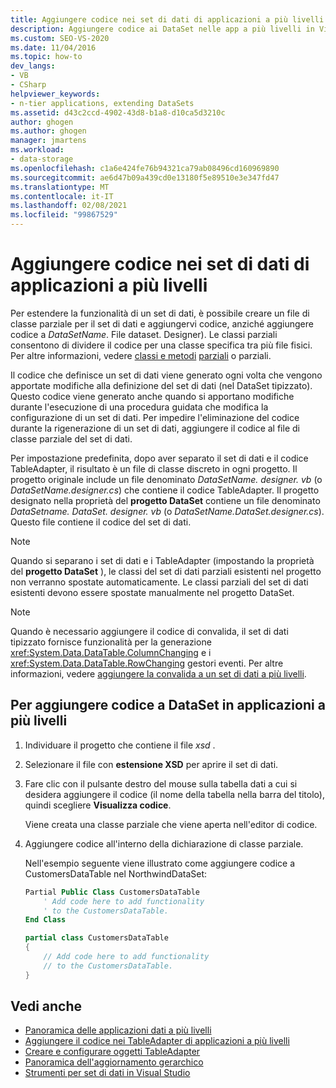 ```yaml
---
title: Aggiungere codice nei set di dati di applicazioni a più livelli
description: Aggiungere codice ai DataSet nelle app a più livelli in Visual Studio. Creare un file di classe parziale per un set di dati e aggiungervi codice, anziché a DataSetName. DataSet. designer.
ms.custom: SEO-VS-2020
ms.date: 11/04/2016
ms.topic: how-to
dev_langs:
- VB
- CSharp
helpviewer_keywords:
- n-tier applications, extending DataSets
ms.assetid: d43c2ccd-4902-43d8-b1a8-d10ca5d3210c
author: ghogen
ms.author: ghogen
manager: jmartens
ms.workload:
- data-storage
ms.openlocfilehash: c1a6e424fe76b94321ca79ab08496cd160969890
ms.sourcegitcommit: ae6d47b09a439cd0e13180f5e89510e3e347fd47
ms.translationtype: MT
ms.contentlocale: it-IT
ms.lasthandoff: 02/08/2021
ms.locfileid: "99867529"
---
```

# <a name="add-code-to-datasets-in-n-tier-applications"></a>Aggiungere codice nei set di dati di applicazioni a più livelli

Per estendere la funzionalità di un set di dati, è possibile creare un file di classe parziale per il set di dati e aggiungervi codice, anziché aggiungere codice a *DataSetName*. File dataset. Designer). Le classi parziali consentono di dividere il codice per una classe specifica tra più file fisici. Per altre informazioni, vedere [classi e metodi](/dotnet/csharp/programming-guide/classes-and-structs/partial-classes-and-methods) [parziali](/dotnet/visual-basic/language-reference/modifiers/partial) o parziali.

Il codice che definisce un set di dati viene generato ogni volta che vengono apportate modifiche alla definizione del set di dati (nel DataSet tipizzato). Questo codice viene generato anche quando si apportano modifiche durante l'esecuzione di una procedura guidata che modifica la configurazione di un set di dati. Per impedire l'eliminazione del codice durante la rigenerazione di un set di dati, aggiungere il codice al file di classe parziale del set di dati.

Per impostazione predefinita, dopo aver separato il set di dati e il codice TableAdapter, il risultato è un file di classe discreto in ogni progetto. Il progetto originale include un file denominato *DataSetName. designer. vb* (o *DataSetName.designer.cs*) che contiene il codice TableAdapter. Il progetto designato nella proprietà del **progetto DataSet** contiene un file denominato *DataSetname. DataSet. designer. vb* (o *DataSetName.DataSet.designer.cs*). Questo file contiene il codice del set di dati.

> [!NOTE]
> Quando si separano i set di dati e i TableAdapter (impostando la proprietà del **progetto DataSet** ), le classi del set di dati parziali esistenti nel progetto non verranno spostate automaticamente. Le classi parziali del set di dati esistenti devono essere spostate manualmente nel progetto DataSet.

> [!NOTE]
> Quando è necessario aggiungere il codice di convalida, il set di dati tipizzato fornisce funzionalità per la generazione <xref:System.Data.DataTable.ColumnChanging> e i <xref:System.Data.DataTable.RowChanging> gestori eventi. Per altre informazioni, vedere [aggiungere la convalida a un set di dati a più livelli](../data-tools/add-validation-to-an-n-tier-dataset.md).

## <a name="to-add-code-to-datasets-in-n-tier-applications"></a>Per aggiungere codice a DataSet in applicazioni a più livelli

1. Individuare il progetto che contiene il file *xsd* .

2. Selezionare il file con **estensione XSD** per aprire il set di dati.

3. Fare clic con il pulsante destro del mouse sulla tabella dati a cui si desidera aggiungere il codice (il nome della tabella nella barra del titolo), quindi scegliere **Visualizza codice**.

     Viene creata una classe parziale che viene aperta nell'editor di codice.

4. Aggiungere codice all'interno della dichiarazione di classe parziale.

     Nell'esempio seguente viene illustrato come aggiungere codice a CustomersDataTable nel NorthwindDataSet:

    ```vb
    Partial Public Class CustomersDataTable
        ' Add code here to add functionality
        ' to the CustomersDataTable.
    End Class
    ```

    ```csharp
    partial class CustomersDataTable
    {
        // Add code here to add functionality
        // to the CustomersDataTable.
    }
    ```

## <a name="see-also"></a>Vedi anche

- [Panoramica delle applicazioni dati a più livelli](../data-tools/n-tier-data-applications-overview.md)
- [Aggiungere il codice nei TableAdapter di applicazioni a più livelli](../data-tools/add-code-to-tableadapters-in-n-tier-applications.md)
- [Creare e configurare oggetti TableAdapter](create-and-configure-tableadapters.md)
- [Panoramica dell'aggiornamento gerarchico](hierarchical-update.md)
- [Strumenti per set di dati in Visual Studio](../data-tools/dataset-tools-in-visual-studio.md)
